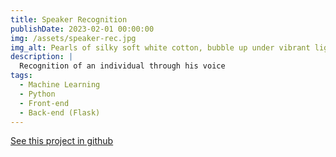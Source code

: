 ```yaml
---
title: Speaker Recognition
publishDate: 2023-02-01 00:00:00
img: /assets/speaker-rec.jpg
img_alt: Pearls of silky soft white cotton, bubble up under vibrant lighting
description: |
  Recognition of an individual through his voice
tags:
  - Machine Learning
  - Python
  - Front-end
  - Back-end (Flask)
---
```

<a href="https://github.com/Thorwig/Speaker-Recognition-AI">See this project in github</a>
<!-- DONT FORGET TO USE FORMATTING THIS IS MARKDOWN ## Level-two heading -->